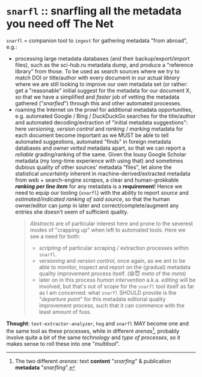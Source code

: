 # `snarfl` :: snarfling all the metadata you need off The Net

`snarfl` = companion tool to `ingest` for gathering metadata "from abroad", e.g.:
  - processing large metadata databases (and their backup/export/import files), such as the sci-hub.ru metadata dump, and produce a "reference library" from those. To be used as search sources where we try to match DOI or title/author with every document in our actual *library* where we are still looking to improve our own metadata set (or rather: get a "reasonable" initial suggest for the metadata for our document X, so that we have a simplified and *faster* job of vetting the metadata gathered ("*snarfled*") through this and other automated processes.
  - roaming the Internet on the prowl for additional metadata opportunities, e.g. automated Google / Bing / DuckDuckGo searches for the title/author and automated decoding/extraction of "initial metadata suggestions": here *versioning*, *version control* and *ranking* / *marking* metadata for each document become important as we MUST be able to tell automated suggestions, automated "finds" in foreign metadata databases and *owner vetted* metadata apart, so that we can report a *reliable* grading/ranking of the same. Given the lousy Google Scholar metadata (my long-time experience with using that) and sometimes dubious quality of other sources' metadata "files", let alone the statistical *uncertainty* inherent in machine-derived/extracted metadata from web + search-engine *scrapes*, a clear and human-grokkable **_ranking per line item_** for any metadata is a **requirement**! Hence we need to equip our tooling (`snarfl`) with the ability to report *source* and *estimated/indicated ranking of said source*, so that the human owner/editor can jump in later and correct/complete/augment any entries she doesn't seem of sufficient quality.
    > *Abstracts* are of particular interest here and prone to the severest modes of "crapping up" when left to automated tools. Here we see a need for both:
    > - *scripting* of particular scraping / extraction processes within `snarfl`.  
    > - *versioning* and *version control*, once again, as we ant to be able to monitor, inspect and report on the (gradual) metadata quality improvement process itself. (😄😇 *meta* of the *meta*)
    > - later on in this process *human intervention* a.k.a. *editing* will be involved, but that's out of scope for the `snarfl` tool itself as far as I am concerned: what `snarfl` SHOULD provide is the "*departure point*" for this metadata editorial quality improvement process, such that it can commence with the least amount of fuss.

**Thought**: `text-extractor-analyzer`, `hog` and `snarfl` MAY become one and the same tool as these processes, while in different *arenas*[^arenas], probably involve quite a bit of the same *technology* and *type of processes*, so it makes sense to roll these into one "*multitool*".

[^arenas]: The two different *arenas*: text **content** "*snarfing*" & publication **metadata** "*snarfling*"[^snarf]. 

[^snarf]: 🤡 Which one will we refer to as *snarfing* (*sans* *elle*)? And which one will be referred to as *snarfling* (*avec du elle*)? The 'l' for "*level up*" (= meta) or the 'l' for *mostly local*? 🤔 Doubting, but when I did *spontaneously write about it just now*, it's apparently the former that's preferred by this individual. 😆

